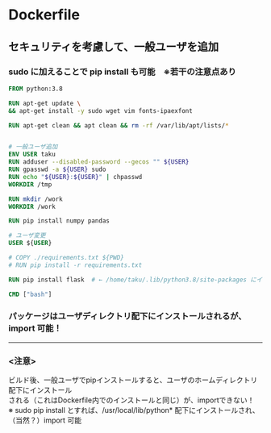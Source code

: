 # Dockerfile

## セキュリティを考慮して、一般ユーザを追加
### sudo に加えることで pip install も可能　※若干の注意点あり

```Dockerfile
FROM python:3.8

RUN apt-get update \
&& apt-get install -y sudo wget vim fonts-ipaexfont

RUN apt-get clean && apt clean && rm -rf /var/lib/apt/lists/*


# 一般ユーザ追加
ENV USER taku
RUN adduser --disabled-password --gecos "" ${USER} 
RUN gpasswd -a ${USER} sudo
RUN echo "${USER}:${USER}" | chpasswd
WORKDIR /tmp

RUN mkdir /work
WORKDIR /work

RUN pip install numpy pandas

# ユーザ変更
USER ${USER}

# COPY ./requirements.txt ${PWD}
# RUN pip install -r requirements.txt

RUN pip install flask  # ← /home/taku/.lib/python3.8/site-packages にインストールされる

CMD ["bash"]
```

### パッケージはユーザディレクトリ配下にインストールされるが、import 可能！

---
### <注意>
ビルド後、一般ユーザでpipインストールすると、ユーザのホームディレクトリ配下にインストール   
される（これはDockerfile内でのインストールと同じ）が、importできない！  
※ sudo pip install とすれば、/usr/local/lib/python* 配下にインストールされ、（当然？）import 可能